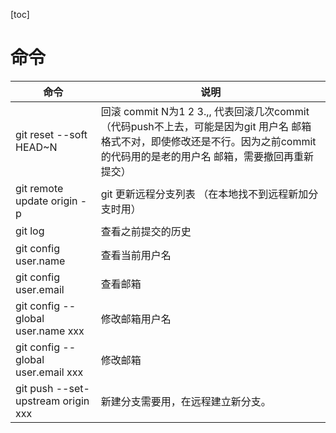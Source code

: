 [toc]

# 命令

| 命令                        | 说明                                                         |
| --------------------------- | ------------------------------------------------------------ |
| git reset --soft HEAD~N     | 回滚 commit  N为1 2 3.,,   代表回滚几次commit（代码push不上去，可能是因为git 用户名 邮箱格式不对，即使修改还是不行。因为之前commit的代码用的是老的用户名 邮箱，需要撤回再重新提交） |
| git remote update origin -p | git 更新远程分支列表 （在本地找不到远程新加分支时用）        |
| git log                     | 查看之前提交的历史                                           |
| git config user.name        | 查看当前用户名                                              |
| git config user.email      | 查看邮箱                                            |
| git config --global user.name  xxx      | 修改邮箱用户名                                          |
| git config --global user.email xxx     | 修改邮箱                                            |
|  git push --set-upstream origin xxx     | 新建分支需要用，在远程建立新分支。                                          |